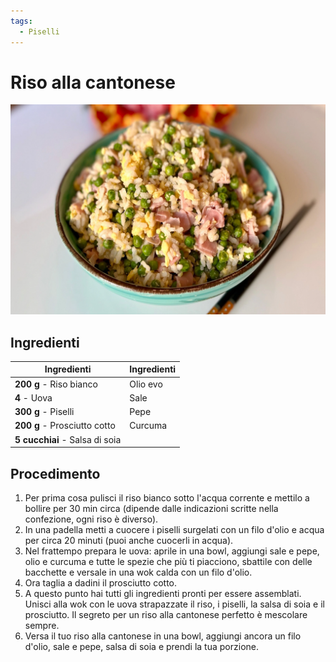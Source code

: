 ```yaml
---
tags:
  - Piselli
---
```

# Riso alla cantonese

![](../../img/Riso-alla-cantonese.webp)

## Ingredienti

| Ingredienti                  | Ingredienti             |
| ---------------------------- | ----------------------- |
| **200 g** - Riso bianco | Olio evo |
| **4** - Uova | Sale |
| **300 g** - Piselli | Pepe |
| **200 g** - Prosciutto cotto | Curcuma |
| **5 cucchiai** - Salsa di soia |  |

## Procedimento

1. Per prima cosa pulisci il riso bianco sotto l'acqua corrente e mettilo a bollire per 30 min circa (dipende dalle indicazioni scritte nella confezione, ogni riso è diverso).
1. In una padella metti a cuocere i piselli surgelati con un filo d'olio e acqua per circa 20 minuti (puoi anche cuocerli in acqua).
1. Nel frattempo prepara le uova: aprile in una bowl, aggiungi sale e pepe, olio e curcuma e tutte le spezie che più ti piacciono, sbattile con delle bacchette e versale in una wok calda con un filo d'olio.
1. Ora taglia a dadini il prosciutto cotto.
1. A questo punto hai tutti gli ingredienti pronti per essere assemblati. Unisci alla wok con le uova strapazzate il riso, i piselli, la salsa di soia e il prosciutto. Il segreto per un riso alla cantonese perfetto è mescolare sempre.
1. Versa il tuo riso alla cantonese in una bowl, aggiungi ancora un filo d'olio, sale e pepe, salsa di soia e prendi la tua porzione.
